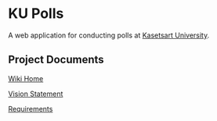 # KU Polls

A web application for conducting polls at [Kasetsart University](https://www.ku.ac.th).


## Project Documents

[Wiki Home](../../wiki/Home)

[Vision Statement](../../wiki/Vision%20Statement)

[Requirements](../../wiki/Requirements)

